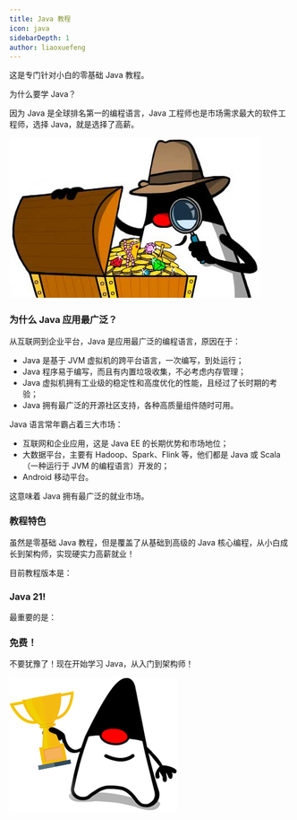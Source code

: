 ```yaml
---
title: Java 教程
icon: java
sidebarDepth: 1
author: liaoxuefeng
---
```



这是专门针对小白的零基础 Java 教程。

为什么要学 Java？

因为 Java 是全球排名第一的编程语言，Java 工程师也是市场需求最大的软件工程师，选择 Java，就是选择了高薪。

![high-salary](assets/l.jpeg)

### 为什么 Java 应用最广泛？

从互联网到企业平台，Java 是应用最广泛的编程语言，原因在于：

- Java 是基于 JVM 虚拟机的跨平台语言，一次编写，到处运行；
- Java 程序易于编写，而且有内置垃圾收集，不必考虑内存管理；
- Java 虚拟机拥有工业级的稳定性和高度优化的性能，且经过了长时期的考验；
- Java 拥有最广泛的开源社区支持，各种高质量组件随时可用。

Java 语言常年霸占着三大市场：

- 互联网和企业应用，这是 Java EE 的长期优势和市场地位；
- 大数据平台，主要有 Hadoop、Spark、Flink 等，他们都是 Java 或 Scala（一种运行于 JVM 的编程语言）开发的；
- Android 移动平台。

这意味着 Java 拥有最广泛的就业市场。

### 教程特色

虽然是零基础 Java 教程，但是覆盖了从基础到高级的 Java 核心编程，从小白成长到架构师，实现硬实力高薪就业！

目前教程版本是：

### Java 21!

最重要的是：

### 免费！

不要犹豫了！现在开始学习 Java，从入门到架构师！

![win-java](assets/l.png)


